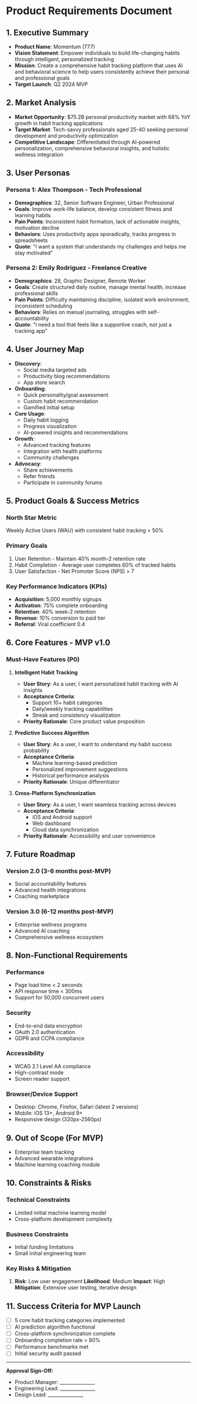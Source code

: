 # Product Requirements Document

## 1. Executive Summary
- **Product Name**: Momentum (777)
- **Vision Statement**: Empower individuals to build life-changing habits through intelligent, personalized tracking
- **Mission**: Create a comprehensive habit tracking platform that uses AI and behavioral science to help users consistently achieve their personal and professional goals
- **Target Launch**: Q2 2024 MVP

## 2. Market Analysis
- **Market Opportunity**: $75.2B personal productivity market with 68% YoY growth in habit tracking applications
- **Target Market**: Tech-savvy professionals aged 25-40 seeking personal development and productivity optimization
- **Competitive Landscape**: Differentiated through AI-powered personalization, comprehensive behavioral insights, and holistic wellness integration

## 3. User Personas

### Persona 1: Alex Thompson - Tech Professional
- **Demographics**: 32, Senior Software Engineer, Urban Professional
- **Goals**: Improve work-life balance, develop consistent fitness and learning habits
- **Pain Points**: Inconsistent habit formation, lack of actionable insights, motivation decline
- **Behaviors**: Uses productivity apps sporadically, tracks progress in spreadsheets
- **Quote**: "I want a system that understands my challenges and helps me stay motivated"

### Persona 2: Emily Rodriguez - Freelance Creative
- **Demographics**: 28, Graphic Designer, Remote Worker
- **Goals**: Create structured daily routine, manage mental health, increase professional skills
- **Pain Points**: Difficulty maintaining discipline, isolated work environment, inconsistent scheduling
- **Behaviors**: Relies on manual journaling, struggles with self-accountability
- **Quote**: "I need a tool that feels like a supportive coach, not just a tracking app"

## 4. User Journey Map
- **Discovery**: 
  - Social media targeted ads
  - Productivity blog recommendations
  - App store search
- **Onboarding**: 
  - Quick personality/goal assessment
  - Custom habit recommendation
  - Gamified initial setup
- **Core Usage**: 
  - Daily habit logging
  - Progress visualization
  - AI-powered insights and recommendations
- **Growth**: 
  - Advanced tracking features
  - Integration with health platforms
  - Community challenges
- **Advocacy**: 
  - Share achievements
  - Refer friends
  - Participate in community forums

## 5. Product Goals & Success Metrics

### North Star Metric
Weekly Active Users (WAU) with consistent habit tracking > 50%

### Primary Goals
1. User Retention - Maintain 40% month-2 retention rate
2. Habit Completion - Average user completes 60% of tracked habits
3. User Satisfaction - Net Promoter Score (NPS) > 7

### Key Performance Indicators (KPIs)
- **Acquisition**: 5,000 monthly signups
- **Activation**: 75% complete onboarding
- **Retention**: 40% week-2 retention
- **Revenue**: 10% conversion to paid tier
- **Referral**: Viral coefficient 0.4

## 6. Core Features - MVP v1.0

### Must-Have Features (P0)

1. **Intelligent Habit Tracking**
   - **User Story**: As a user, I want personalized habit tracking with AI insights
   - **Acceptance Criteria**:
     * Support 10+ habit categories
     * Daily/weekly tracking capabilities
     * Streak and consistency visualization
   - **Priority Rationale**: Core product value proposition

2. **Predictive Success Algorithm**
   - **User Story**: As a user, I want to understand my habit success probability
   - **Acceptance Criteria**:
     * Machine learning-based prediction
     * Personalized improvement suggestions
     * Historical performance analysis
   - **Priority Rationale**: Unique differentiator

3. **Cross-Platform Synchronization**
   - **User Story**: As a user, I want seamless tracking across devices
   - **Acceptance Criteria**:
     * iOS and Android support
     * Web dashboard
     * Cloud data synchronization
   - **Priority Rationale**: Accessibility and user convenience

## 7. Future Roadmap

### Version 2.0 (3-6 months post-MVP)
- Social accountability features
- Advanced health integrations
- Coaching marketplace

### Version 3.0 (6-12 months post-MVP)
- Enterprise wellness programs
- Advanced AI coaching
- Comprehensive wellness ecosystem

## 8. Non-Functional Requirements

### Performance
- Page load time < 2 seconds
- API response time < 300ms
- Support for 50,000 concurrent users

### Security
- End-to-end data encryption
- OAuth 2.0 authentication
- GDPR and CCPA compliance

### Accessibility
- WCAG 2.1 Level AA compliance
- High-contrast mode
- Screen reader support

### Browser/Device Support
- Desktop: Chrome, Firefox, Safari (latest 2 versions)
- Mobile: iOS 13+, Android 9+
- Responsive design (320px-2560px)

## 9. Out of Scope (For MVP)
- Enterprise team tracking
- Advanced wearable integrations
- Machine learning coaching module

## 10. Constraints & Risks

### Technical Constraints
- Limited initial machine learning model
- Cross-platform development complexity

### Business Constraints
- Initial funding limitations
- Small initial engineering team

### Key Risks & Mitigation
1. **Risk**: Low user engagement
   **Likelihood**: Medium
   **Impact**: High
   **Mitigation**: Extensive user testing, iterative design

## 11. Success Criteria for MVP Launch
- [ ] 5 core habit tracking categories implemented
- [ ] AI prediction algorithm functional
- [ ] Cross-platform synchronization complete
- [ ] Onboarding completion rate > 80%
- [ ] Performance benchmarks met
- [ ] Initial security audit passed

---

**Approval Sign-Off:**
- Product Manager: _______________
- Engineering Lead: _______________
- Design Lead: _______________